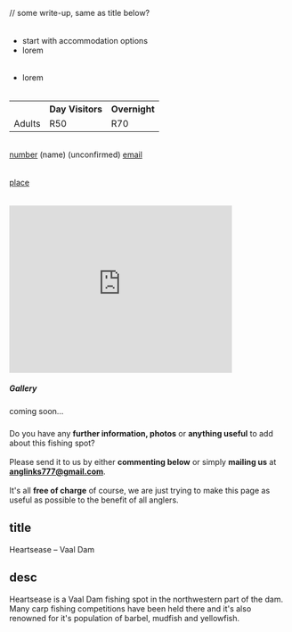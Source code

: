 // some write-up, same as title below?

<div class="useful-info">
<h6></h6>
<ul>
 	<li>start with accommodation options</li>
 	<li>lorem</li>
</ul>
</div>

<div class="bottom-tips">
<h6></h6>
<ul>
 	<li>lorem</li>
</ul>
</div>

<div class="rates">
<h6></h6>
<table>
<tbody>
<tr>
<th></th>
<th>Day Visitors</th>
<th>Overnight</th>
</tr>
<tr>
<td>Adults</td>
<td>R50</td>
<td>R70</td>
</tr>
</tbody>
</table>
</div>

<div class="bottom-links">
<h6></h6>
<div class="row">
<div class="col col-md-4 bottom-links-sites">
<a class="link-website" href="" target="_blank" rel="noopener"></a>
<a class="link-facebook" href="" target="_blank" rel="noopener"></a>
</div>
<div class="col col-md-4 bottom-links-bookings">
<a class="link-safarinow" href="?source=9331" target="_blank" rel="noopener"></a>
<a class="link-booking" href="?aid=1456833" target="_blank" rel="noopener"></a>
<a class="link-airbnb" href="" target="_blank" rel="noopener"></a>
<a class="link-wheretostay" href="" target="_blank" rel="noopener"></a>
<a class="link-lekkeslaap" href="" target="_blank" rel="noopener"></a>
</div>
</div>
</div>

<div class="bottom-contact-info">
<h6></h6>
<span class="contact-phone"><a href="tel:number">number</a>&nbsp;(name)&nbsp;(unconfirmed)</span>
<span class="contact-email"><a href="mailto:email">email</a></span>
</div>

<div class="bottom-nearby-spots">
<h6></h6>
<a href="http://www.anglinks.co.za/<link>">place</a>
</div>

<div class="bottom-location">
<h6></h6>
<iframe src="https://www.google.com/maps/embed?<code>" width="400" height="300" frameborder="0" style="border:0" allowfullscreen></iframe>
</div>

<h5>Gallery</h5>
coming soon...

<div class="add-banner pt-5">
  <div class="col-8 mx-auto jumbotron p-1 text-center">
    <i class="fas fa-info-circle pt-3"></i>
    <h5 class="pt-0 mt-0"></h5>
    <div class="inner-banner jumbotron py-1 mb-0 text-center">Do you have any <strong>further information, photos</strong> or <strong>anything useful</strong> to add about this fishing spot?<br><br>Please send it to us by either <strong>commenting below</strong> or simply <strong>mailing us</strong> at <strong><a href="mailto:anglinks777@gmail.com">anglinks777@gmail.com</a></strong>.
    <br><br>It's all <strong>free of charge</strong> of course, we are just trying to make this page as useful as possible to the benefit of all anglers.
  </div>
</div>


## title
Heartsease – Vaal Dam

## desc
Heartsease is a Vaal Dam fishing spot in the northwestern part of the dam. Many carp fishing competitions have been held there and it's also renowned for it's population of barbel, mudfish and yellowfish.
